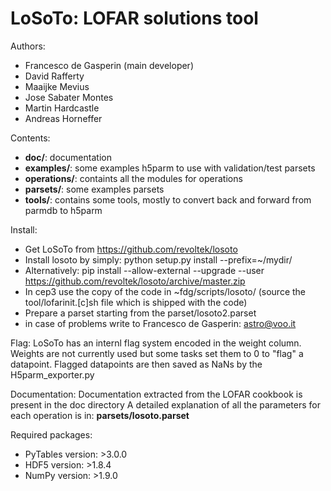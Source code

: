 LoSoTo: LOFAR solutions tool
============================

Authors:
* Francesco de Gasperin (main developer)
* David Rafferty
* Maaijke Mevius
* Jose Sabater Montes
* Martin Hardcastle
* Andreas Horneffer

Contents:
* __doc/__: documentation
* __examples/__: some examples h5parm to use with validation/test parsets
* __operations/__: containts all the modules for operations
* __parsets/__: some examples parsets
* __tools/__: contains some tools, mostly to convert back and forward from parmdb to h5parm

Install:
* Get LoSoTo from https://github.com/revoltek/losoto 
* Install losoto by simply: python setup.py install --prefix=~/mydir/
* Alternatively: pip install --allow-external --upgrade --user https://github.com/revoltek/losoto/archive/master.zip 
* In cep3 use the copy of the code in ~fdg/scripts/losoto/ (source the tool/lofarinit.[c]sh file which is shipped with the code)
* Prepare a parset starting from the parset/losoto2.parset
* in case of problems write to Francesco de Gasperin: astro@voo.it

Flag:
LoSoTo has an internl flag system encoded in the weight column. Weights are not currently used but some tasks set them to 0 to "flag" a datapoint. Flagged datapoints are then saved as NaNs by the H5parm_exporter.py

Documentation:
Documentation extracted from the LOFAR cookbook is present in the doc directory
A detailed explanation of all the parameters for each operation is in: __parsets/losoto.parset__

Required packages:
* PyTables version:  >3.0.0
* HDF5 version:      >1.8.4
* NumPy version:     >1.9.0
